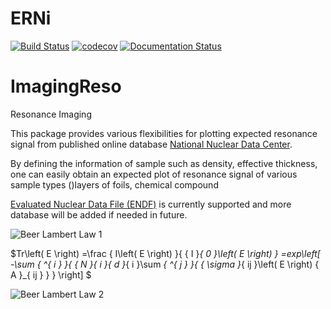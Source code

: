 # ERNi
[![Build Status](https://travis-ci.org/ornlneutronimaging/ImagingReso.svg?branch=master)](https://travis-ci.org/ornlneutronimaging/ImagingReso)
[![codecov](https://codecov.io/gh/ornlneutronimaging/ImagingReso/branch/master/graph/badge.svg)](https://codecov.io/gh/ornlneutronimaging/ImagingReso)
[![Documentation Status](https://readthedocs.org/projects/imagingreso/badge/?version=latest)](http://imagingreso.readthedocs.io/en/latest/?badge=latest)

# ImagingReso

Resonance Imaging

This package provides various flexibilities for plotting expected resonance signal from published online database [National Nuclear Data Center](http://www.nndc.bnl.gov/).

By defining the information of sample such as density, effective thickness, one can easily obtain an expected plot of resonance signal of various sample types ()layers of foils, chemical compound

[Evaluated Nuclear Data File (ENDF)](http://www.nndc.bnl.gov/exfor/endf00.jsp) is currently supported and more database will be added if needed in future.




![Beer Lambert Law 1](/notebook/Beer_lambert_law_1.png)


$Tr\left( E \right) =\frac { I\left( E \right)  }{ { I }_{ 0 }\left( E \right)  } =exp\left[ -\sum _{ ^{ i } }{ { N }_{ i }{ d }_{ i }\sum _{ ^{ j } }{ { \sigma  }_{ ij }\left( E \right) { A }_{ ij } }  }  \right] $

![Beer Lambert Law 2](/notebook/Beer_lambert_law_2.png)


